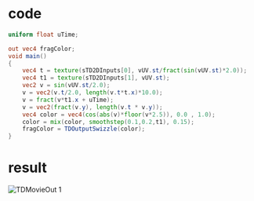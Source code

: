 # code
```glsl
uniform float uTime;

out vec4 fragColor;
void main()
{
	vec4 t = texture(sTD2DInputs[0], vUV.st/fract(sin(vUV.st)*2.0));
	vec4 t1 = texture(sTD2DInputs[1], vUV.st);
	vec2 v = sin(vUV.st/2.0);
	v = vec2(v.t/2.0, length(v.t*t.x)*10.0);
	v = fract(v*t1.x + uTime);
	v = vec2(fract(v.y), length(v.t * v.y));
	vec4 color = vec4(cos(abs(v)*floor(v*2.5)), 0.0 , 1.0);
	color = mix(color, smoothstep(0.1,0.2,t1), 0.15);
	fragColor = TDOutputSwizzle(color);
}

```

# result
![TDMovieOut 1](https://github.com/0dot77/journey-through-glsl/assets/41339932/60174561-c654-4f4e-8dc5-f34f980ad249)
